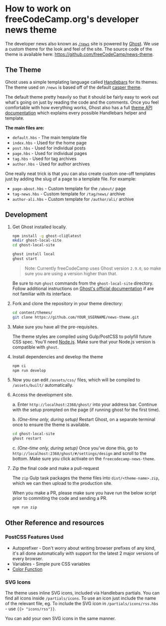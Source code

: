 # How to work on freeCodeCamp.org's developer news theme

The developer news also known as [`/news`](https://www.freecodecamp.org/news) site is powered by [Ghost](https://ghost.org/). We use a custom theme for the look and feel of the site. The source code of the theme is available here: <https://github.com/freeCodeCamp/news-theme>.

## The Theme

Ghost uses a simple templating language called [Handlebars](http://handlebarsjs.com/) for its themes. The theme used on `/news` is based off of the default [casper theme](https://github.com/TryGhost/Casper).

The default theme pretty heavily so that it should be fairly easy to work out what's going on just by reading the code and the comments. Once you feel comfortable with how everything works, Ghost also has a full [theme API documentation](https://themes.ghost.org) which explains every possible Handlebars helper and template.

**The main files are:**

- `default.hbs` - The main template file
- `index.hbs` - Used for the home page
- `post.hbs` - Used for individual posts
- `page.hbs` - Used for individual pages
- `tag.hbs` - Used for tag archives
- `author.hbs` - Used for author archives

One really neat trick is that you can also create custom one-off templates just by adding the slug of a page to a template file. For example:

- `page-about.hbs` - Custom template for the `/about/` page
- `tag-news.hbs` - Custom template for `/tag/news/` archive
- `author-ali.hbs` - Custom template for `/author/ali/` archive

## Development

1. Get Ghost installed locally.

   ```sh
   npm install -g ghost-cli@latest
   mkdir ghost-local-site
   cd ghost-local-site
   ```

   ```sh
   ghost install local
   ghost start
   ```

   > Note: Currently freeCodeCamp uses Ghost version `2.9.0`, so make sure you are using a version higher than that.

   Be sure to run `ghost` commands from the `ghost-local-site` directory. Follow additional instructions on [Ghost's official documentation](https://docs.ghost.org) if are not familiar with its interface.

2. Fork and clone the repository in your theme directory:

   ```sh
   cd content/themes/
   git clone https://github.com/YOUR_USERNAME/news-theme.git
   ```

3. Make sure you have all the pre-requisites.

   The theme styles are compiled using Gulp/PostCSS to polyfill future CSS spec. You'll need [Node.js](https://nodejs.org/). Make sure that your Node.js version is compatible with `ghost`.

4. Install dependencies and develop the theme

   ```sh
   npm ci
   npm run develop
   ```

5. Now you can edit `/assets/css/` files, which will be compiled to `/assets/built/` automatically.

6. Access the development site.

   a. Enter `http://localhost:2368/ghost/` into your address bar. Continue with the setup prompted on the page (if running ghost for the first time).

   b. _(One-time only, during setup)_ Restart Ghost, on a separate terminal once to ensure the theme is available.

   ```sh
   cd ghost-local-site
   ghost restart
   ```

   c. _(One-time only, during setup)_ Once you've done this, go to `http://localhost:2368/ghost/#/settings/design` and scroll to the bottom. Make sure you click activate on the `freecodecamp-news-theme`.

7. Zip the final code and make a pull-request

   The `zip` Gulp task packages the theme files into `dist/<theme-name>.zip`, which we can then upload to the production site.

   When you make a PR, please make sure you have run the below script prior to commiting the code and sending a PR.

   ```sh
   npm run zip
   ```
## Other Reference and resources

### PostCSS Features Used

- Autoprefixer - Don't worry about writing browser prefixes of any kind, it's all done automatically with support for the latest 2 major versions of every browser.
- Variables - Simple pure CSS variables
- [Color Function](https://github.com/postcss/postcss-color-function)

### SVG Icons

The theme uses inline SVG icons, included via Handlebars partials. You can find all icons inside `/partials/icons`. To use an icon just include the name of the relevant file, eg. To include the SVG icon in `/partials/icons/rss.hbs` - use `{{> "icons/rss"}}`.

You can add your own SVG icons in the same manner.
